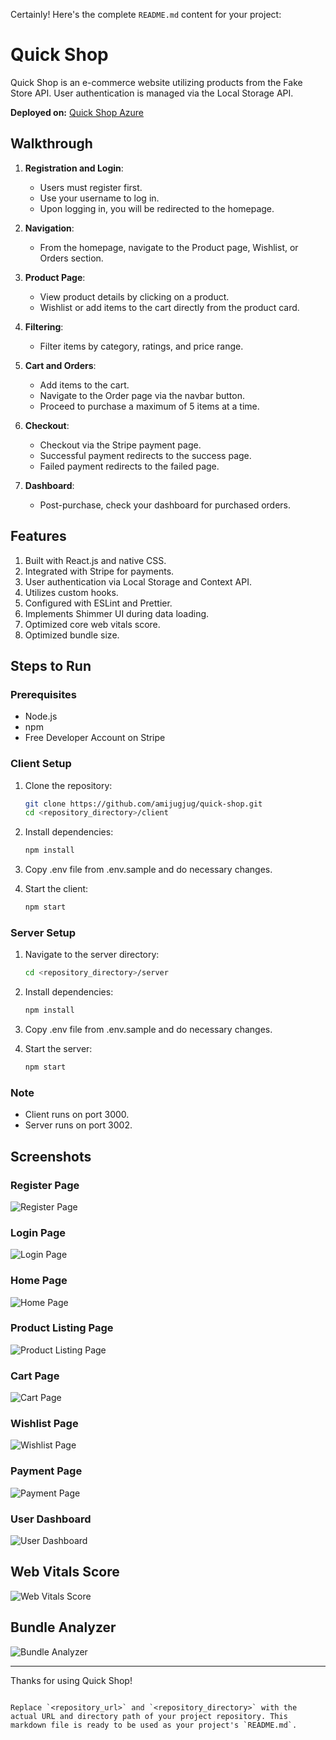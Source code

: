 Certainly! Here's the complete `README.md` content for your project:


# Quick Shop

Quick Shop is an e-commerce website utilizing products from the Fake Store API. User authentication is managed via the Local Storage API.

**Deployed on:** [Quick Shop Azure](https://quick-shop-azure.vercel.app/)

## Walkthrough

1. **Registration and Login**:
   - Users must register first.
   - Use your username to log in.
   - Upon logging in, you will be redirected to the homepage.

2. **Navigation**:
   - From the homepage, navigate to the Product page, Wishlist, or Orders section.

3. **Product Page**:
   - View product details by clicking on a product.
   - Wishlist or add items to the cart directly from the product card.

4. **Filtering**:
   - Filter items by category, ratings, and price range.

5. **Cart and Orders**:
   - Add items to the cart.
   - Navigate to the Order page via the navbar button.
   - Proceed to purchase a maximum of 5 items at a time.

6. **Checkout**:
   - Checkout via the Stripe payment page.
   - Successful payment redirects to the success page.
   - Failed payment redirects to the failed page.

7. **Dashboard**:
   - Post-purchase, check your dashboard for purchased orders.

## Features

1. Built with React.js and native CSS.
2. Integrated with Stripe for payments.
3. User authentication via Local Storage and Context API.
4. Utilizes custom hooks.
5. Configured with ESLint and Prettier.
6. Implements Shimmer UI during data loading.
7. Optimized core web vitals score.
8. Optimized bundle size.

## Steps to Run

### Prerequisites
- Node.js
- npm
- Free Developer Account on Stripe

### Client Setup

1. Clone the repository:
   ```bash
   git clone https://github.com/amijugjug/quick-shop.git
   cd <repository_directory>/client
   ```

2. Install dependencies:
   ```bash
   npm install
   ```

3. Copy .env file from .env.sample and do necessary changes.

4. Start the client:
   ```bash
   npm start
   ```

### Server Setup

1. Navigate to the server directory:
   ```bash
   cd <repository_directory>/server
   ```

2. Install dependencies:
   ```bash
   npm install
   ```

3. Copy .env file from .env.sample and do necessary changes.

4. Start the server:
   ```bash
   npm start
   ```

   
### Note

- Client runs on port 3000.
- Server runs on port 3002.

## Screenshots

### Register Page
![Register Page](https://res.cloudinary.com/sriprakhar2/image/upload/v1720767608/Quick-shop-images/Screenshot_2024-07-12_at_12.29.58_PM_bd7x77.png)

### Login Page
![Login Page](https://res.cloudinary.com/sriprakhar2/image/upload/v1720767615/Quick-shop-images/Screenshot_2024-07-12_at_12.29.45_PM_ygrynv.png)

### Home Page
![Home Page](https://res.cloudinary.com/sriprakhar2/image/upload/v1720766971/Quick-shop-images/Screenshot_2024-07-12_at_11.47.29_AM_j9vkgc.png)

### Product Listing Page
![Product Listing Page](https://res.cloudinary.com/sriprakhar2/image/upload/v1720766971/Quick-shop-images/Screenshot_2024-07-12_at_11.48.40_AM_vmdclp.png)

### Cart Page
![Cart Page](https://res.cloudinary.com/sriprakhar2/image/upload/v1720766970/Quick-shop-images/Screenshot_2024-07-12_at_11.49.00_AM_dcio8f.png)

### Wishlist Page
![Wishlist Page](https://res.cloudinary.com/sriprakhar2/image/upload/v1720766970/Quick-shop-images/Screenshot_2024-07-12_at_11.48.51_AM_upklcp.png)

### Payment Page
![Payment Page](https://res.cloudinary.com/sriprakhar2/image/upload/v1720767038/Quick-shop-images/Screenshot_2024-07-12_at_12.20.29_PM_pmabz4.png)

### User Dashboard
![User Dashboard](https://res.cloudinary.com/sriprakhar2/image/upload/v1720766970/Quick-shop-images/Screenshot_2024-07-12_at_11.49.15_AM_uzfzfz.png)

## Web Vitals Score
![Web Vitals Score](https://res.cloudinary.com/sriprakhar2/image/upload/v1720767102/Quick-shop-images/Screenshot_2024-07-12_at_12.21.33_PM_yaryqx.png)

## Bundle Analyzer
![Bundle Analyzer](https://res.cloudinary.com/sriprakhar2/image/upload/v1720767277/Quick-shop-images/Screenshot_2024-07-12_at_12.24.17_PM_ycq7aa.png)

---

Thanks for using Quick Shop!
```

Replace `<repository_url>` and `<repository_directory>` with the actual URL and directory path of your project repository. This markdown file is ready to be used as your project's `README.md`.